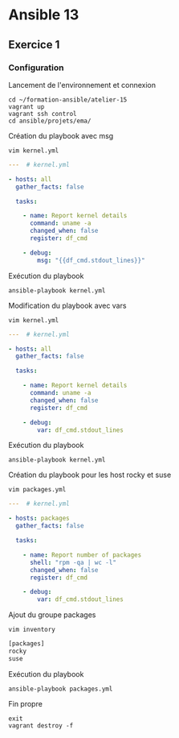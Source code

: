# Ansible 13
## Exercice 1
### Configuration
Lancement de l'environnement et connexion
```console
cd ~/formation-ansible/atelier-15
vagrant up
vagrant ssh control
cd ansible/projets/ema/
```

Création du playbook avec msg
```console
vim kernel.yml
```
```yml
---  # kernel.yml

- hosts: all
  gather_facts: false

  tasks:

    - name: Report kernel details
      command: uname -a
      changed_when: false
      register: df_cmd

    - debug:
        msg: "{{df_cmd.stdout_lines}}"
```

Exécution du playbook
```console
ansible-playbook kernel.yml
```

Modification du playbook avec vars
```console
vim kernel.yml
```
```yml
---  # kernel.yml

- hosts: all
  gather_facts: false

  tasks:

    - name: Report kernel details
      command: uname -a
      changed_when: false
      register: df_cmd

    - debug:
        var: df_cmd.stdout_lines
```

Exécution du playbook
```console
ansible-playbook kernel.yml
```

Création du playbook pour les host rocky et suse
```console
vim packages.yml
```
```yml
---  # kernel.yml

- hosts: packages
  gather_facts: false

  tasks:

    - name: Report number of packages
      shell: "rpm -qa | wc -l"
      changed_when: false
      register: df_cmd

    - debug:
        var: df_cmd.stdout_lines
```

Ajout du groupe packages
```console
vim inventory
```
```bash
[packages]
rocky
suse
```

Exécution du playbook
```console
ansible-playbook packages.yml
```

Fin propre
```console
exit
vagrant destroy -f
```
